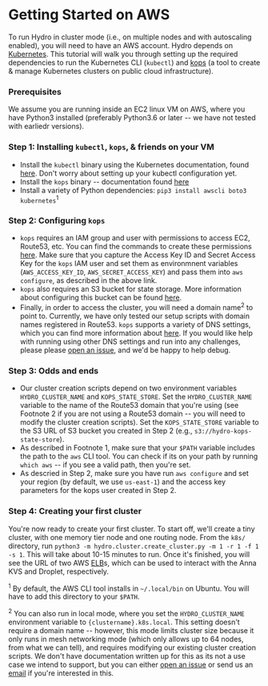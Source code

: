 # Getting Started on AWS

To run Hydro in cluster mode (i.e., on multiple nodes and with autoscaling enabled), you will need to have an AWS account. Hydro depends on [Kubernetes](http://kubernetes.io). This tutorial will walk you through setting up the required dependencies to run the Kubernetes CLI (`kubectl`) and [kops](https://github.com/kubernetes/kops) (a tool to create & manage Kubernetes clusters on public cloud infrastructure).

### Prerequisites

We assume you are running inside an EC2 linux VM on AWS, where you have Python3 installed (preferably Python3.6 or later -- we have not tested with earliedr versions). 

### Step 1: Installing `kubectl`, `kops`, & friends on your VM

* Install the `kubectl` binary using the Kubernetes documentation, found [here](https://kubernetes.io/docs/tasks/tools/install-kubectl). Don't worry about setting up your kubectl configuration yet.
* Install the `kops` binary -- documentation found [here](https://github.com/kubernetes/kops/blob/master/docs/install.md)
* Install a variety of Python dependencies: `pip3 install awscli boto3 kubernetes`<sup>1</sup>

### Step 2: Configuring `kops`

* `kops` requires an IAM group and user with permissions to access EC2, Route53, etc. You can find the commands to create these permissions [here](https://github.com/kubernetes/kops/blob/master/docs/aws.md#aws). Make sure that you capture the Access Key ID and Secret Access Key for the `kops` IAM user and set them as environmnent variables (`AWS_ACCESS_KEY_ID`, `AWS_SECRET_ACCESS_KEY`) and pass them into `aws configure`, as described in the above link.
* `kops` also requires an S3 bucket for state storage. More information about configuring this bucket can be found [here](https://github.com/kubernetes/kops/blob/master/docs/aws.md#cluster-state-storage). 
* Finally, in order to access the cluster, you will need a domain name<sup>2</sup> to point to. Currently, we have only tested our setup scripts with domain names registered in Route53. `kops` supports a variety of DNS settings, which you can find more information about [here](https://github.com/kubernetes/kops/blob/master/docs/aws.md#configure-dns). If you would like help with running using other DNS settings and run into any challenges, please please [open an issue](https://github.com/hydro-project/cluster/issues/new), and we'd be happy to help debug.

### Step 3: Odds and ends

* Our cluster creation scripts depend on two environment variables `HYDRO_CLUSTER_NAME` and `KOPS_STATE_STORE`. Set the `HYDRO_CLUSTER_NAME` variable to the name of the Route53 domain that you're using (see Footnote 2 if you are not using a Route53 domain -- you will need to modify the cluster creation scripts). Set the `KOPS_STATE_STORE` variable to the S3 URL of S3 bucket you created in Step 2 (e.g., `s3://hydro-kops-state-store`). 
* As described in Footnote 1, make sure that your `$PATH` variable includes the path to the `aws` CLI tool. You can check if its on your path by running `which aws` -- if you see a valid path, then you're set.
* As descried in Step 2, make sure you have run `aws configure` and set your region (by default, we use `us-east-1`) and the access key parameters for the kops user created in Step 2.

### Step 4: Creating your first cluster

You're now ready to create your first cluster. To start off, we'll create a tiny cluster, with one memory tier node and one routing node. From the `k8s/` directory, run `python3 -m hydro.cluster.create_cluster.py -m 1 -r 1 -f 1 -s 1`. This will take about 10-15 minutes to run. Once it's finished, you will see the URL of two AWS [ELB](https://aws.amazon.com/elasticloadbalancing/)s, which can be used to interact with the Anna KVS and Droplet, respectively.

<sup>1</sup> By default, the AWS CLI tool installs in `~/.local/bin` on Ubuntu. You will have to add this directory to your `$PATH`.

<sup>2</sup> You can also run in local mode, where you set the `HYDRO_CLUSTER_NAME` environment variable to `{clustername}.k8s.local`. This setting doesn't require a domain name -- however, this mode limits cluster size because it only runs in mesh networking mode (which only allows up to 64 nodes, from what we can tell), and requires modifying our existing cluster creation scripts. We don't have documentation written up for this as its not a use case we intend to support, but you can either [open an issue](https://github.com/hydro-project/cluster/issues/new) or send us an [email](mailto:vikrams@cs.berkeley.edu,cgwu@berkeley.edu) if you're interested in this.
